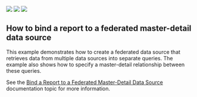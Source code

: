 <!-- default badges list -->
![](https://img.shields.io/endpoint?url=https://codecentral.devexpress.com/api/v1/VersionRange/187624028/19.2.2%2B)
[![](https://img.shields.io/badge/Open_in_DevExpress_Support_Center-FF7200?style=flat-square&logo=DevExpress&logoColor=white)](https://supportcenter.devexpress.com/ticket/details/T828706)
[![](https://img.shields.io/badge/📖_How_to_use_DevExpress_Examples-e9f6fc?style=flat-square)](https://docs.devexpress.com/GeneralInformation/403183)
<!-- default badges end -->
## How to bind a report to a federated master-detail data source

This example demonstrates how to create a federated data source that retrieves data from multiple data sources into separate queries. The example also shows how to specify a master-detail relationship between these queries.

See the [Bind a Report to a Federated Master-Detail Data Source](https://docs.devexpress.com/XtraReports/400923) documentation topic for more information.
